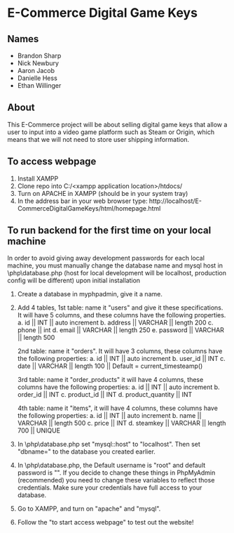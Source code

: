 # E-Commerce Digital Game Keys

## Names
* Brandon Sharp
* Nick Newbury
* Aaron Jacob
* Danielle Hess
* Ethan Willinger

## About
This E-Commerce project will be about selling digital game keys that allow a user to input into a video game platform such as Steam or Origin, which means that we will not need to store user shipping information.

## To access webpage
1. Install XAMPP
2. Clone repo into C:/\<xampp application location\>/htdocs/
3. Turn on APACHE in XAMPP (should be in your system tray)
4. In the address bar in your web browser type: http://localhost/E-CommerceDigitalGameKeys/html/homepage.html

## To run backend for the first time on your local machine
In order to avoid giving away development passwords for each local machine, you must manually change the 
database name and mysql host in \php\database.php (host for local development will be localhost, production config will be different) upon initial installation

1. Create a database in myphpadmin, give it a name.

2. Add 4 tables,
   1st table: name it "users" and give it these specifications. It will have 5 columns, 
    and these columns have the following properties.
        a. id || INT || auto increment
        b. address || VARCHAR || length 200
        c. phone || int
        d. email || VARCHAR || length 250
        e. password || VARCHAR || length 500

   2nd table: name it "orders". It will have 3 columns, these columns have the following properties:
        a. id || INT || auto increment
        b. user_id || INT
        c. date || VARCHAR || length 100 || Default = current_timesteamp()

   3rd table: name it "order_products" it will have 4 columns, these columns have the following properties:
        a. id || INT || auto increment
        b. order_id || INT
        c. product_id || INT
        d. product_quantity || INT

   4th table: name it "items", it will have 4 columns, these columns have the following properties:
       a. id || INT || auto increment
       b. name || VARCHAR || length 500
       c. price || INT
       d. steamkey || VARCHAR || length 700 || UNIQUE

   

4. In \php\database.php set "mysql::host" to "localhost". Then set "dbname=" to the database you created earlier.
5. In \php\database.php, the Default username is "root" and default password is "". If you decide to change these things in PhpMyAdmin (recommended) you need to change these variables to reflect those credentials.
    Make sure your credentials have full access to your database.

6. Go to XAMPP, and turn on "apache" and "mysql".

7. Follow the "to start access webpage" to test out the website!

 
